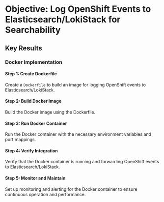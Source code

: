 # Objective: Log OpenShift Events to Elasticsearch/LokiStack for Searchability

## Key Results

### Docker Implementation

#### Step 1: Create Dockerfile
Create a `Dockerfile` to build an image for logging OpenShift events to Elasticsearch/LokiStack.

#### Step 2: Build Docker Image
Build the Docker image using the Dockerfile.

#### Step 3: Run Docker Container
Run the Docker container with the necessary environment variables and port mappings.

#### Step 4: Verify Integration
Verify that the Docker container is running and forwarding OpenShift events to Elasticsearch/LokiStack.

#### Step 5: Monitor and Maintain
Set up monitoring and alerting for the Docker container to ensure continuous operation and performance.
